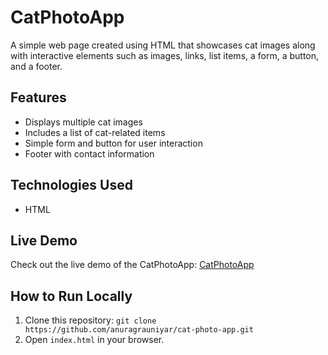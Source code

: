 # CatPhotoApp

A simple web page created using HTML that showcases cat images along with interactive elements such as images, links, list items, a form, a button, and a footer.

## Features
- Displays multiple cat images
- Includes a list of cat-related items
- Simple form and button for user interaction
- Footer with contact information

## Technologies Used
- HTML

## Live Demo
Check out the live demo of the CatPhotoApp: [CatPhotoApp](https://<anuragraniyar>.github.io/cat-photo-app/)

## How to Run Locally
1. Clone this repository:
   `git clone https://github.com/anuragrauniyar/cat-photo-app.git`
2. Open `index.html` in your browser.
